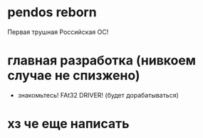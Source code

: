 # pendos reborn
Первая трушная Российская ОС!
# главная разработка (нивкоем случае не спизжено)
- знакомьтесь! FAt32 DRIVER! (будет дорабатываться)
# хз че еще написать

